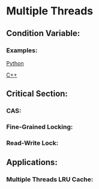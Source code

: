 # Multiple Threads
## Condition Variable: 
### Examples:
[Python](http://www.google.com)

[C++](http://www.yahoo.com)
## Critical Section:
### CAS:
### Fine-Grained Locking:
### Read-Write Lock:
## Applications:
### Multiple Threads LRU Cache:

